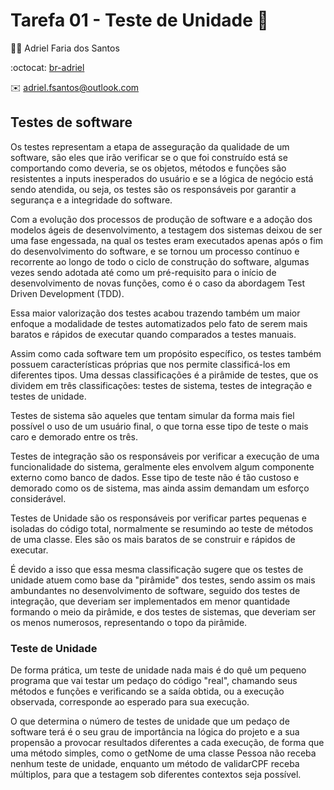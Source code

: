 # Tarefa 01 - Teste de Unidade :test_tube:

:man_technologist: Adriel Faria dos Santos

:octocat: [br-adriel](https://github.com/br-adriel)

:envelope: adriel.fsantos@outlook.com

## Testes de software

Os testes representam a etapa de asseguração da qualidade de um software,
são eles que irão verificar se o que foi construído está se comportando como
deveria, se os objetos, métodos e funções são resistentes a inputs inesperados
do usuário e se a lógica de negócio está sendo atendida, ou seja, os testes
são os responsáveis por garantir a segurança e a integridade do software.

Com a evolução dos processos de produção de software e a adoção dos modelos
ágeis de desenvolvimento, a testagem dos sistemas deixou de ser uma fase
engessada, na qual os testes eram executados apenas após o fim do
desenvolvimento do software, e se tornou um processo contínuo e recorrente
ao longo de todo o ciclo de construção do software, algumas vezes sendo
adotada até como um pré-requisito para o início de desenvolvimento de
novas funções, como é o caso da abordagem Test Driven Development (TDD).

Essa maior valorização dos testes acabou trazendo também um maior enfoque
a modalidade de testes automatizados pelo fato de serem mais baratos e
rápidos de executar quando comparados a testes manuais.

Assim como cada software tem um propósito específico, os testes também
possuem características próprias que nos permite classificá-los em diferentes
tipos. Uma dessas classificações é a pirâmide de testes, que os dividem em
três classificações: testes de sistema, testes de integração e testes de unidade.

Testes de sistema são aqueles que tentam simular da forma mais fiel possível
o uso de um usuário final, o que torna esse tipo de teste o mais caro e demorado
entre os três.

Testes de integração são os responsáveis por verificar a execução de uma
funcionalidade do sistema, geralmente eles envolvem algum componente externo
como banco de dados. Esse tipo de teste não é tão custoso e demorado como os
de sistema, mas ainda assim demandam um esforço considerável.

Testes de Unidade são os responsáveis por verificar partes pequenas e isoladas
do código total, normalmente se resumindo ao teste de métodos de uma classe. Eles
são os mais baratos de se construir e rápidos de executar.

É devido a isso que essa mesma classificação sugere que os testes de unidade
atuem como base da "pirâmide" dos testes, sendo assim os mais ambundantes no
desenvolvimento de software, seguido dos testes de integração, que deveriam
ser implementados em menor quantidade formando o meio da pirâmide, e dos
testes de sistemas, que deveriam ser os menos numerosos, representando o topo
da pirâmide.

### Teste de Unidade

De forma prática, um teste de unidade nada mais é do quê um pequeno programa
que vai testar um pedaço do código "real", chamando seus métodos e funções
e verificando se a saída obtida, ou a execução observada, corresponde ao esperado
para sua execução.

O que determina o número de testes de unidade que um pedaço de software terá
é o seu grau de importância na lógica do projeto e a sua propensão a provocar
resultados diferentes a cada execução, de forma que uma método simples, como o
getNome de uma classe Pessoa não receba nenhum teste de unidade, enquanto um
método de validarCPF receba múltiplos, para que a testagem sob diferentes
contextos seja possível.
